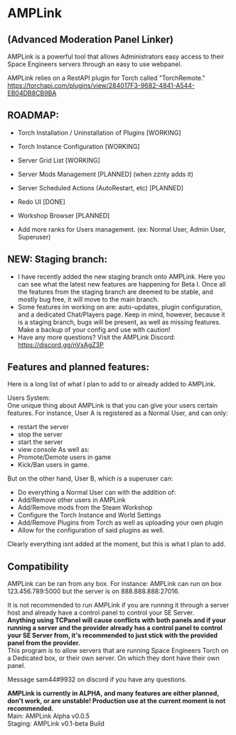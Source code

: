 # AMPLink
## (Advanced Moderation Panel Linker)
 AMPLink is a powerful tool that allows Administrators easy access to their Space Engineers servers through an easy to use webpanel.
 
 AMPLink relies on a RestAPI plugin for Torch called "TorchRemote." 
 https://torchapi.com/plugins/view/284017F3-9682-4841-A544-EB04DB8CB9BA
 
 ## ROADMAP:
 - Torch Installation / Uninstallation of Plugins [WORKING]
 - Torch Instance Configuration [WORKING]
 - Server Grid List [WORKING]

 - Server Mods Management [PLANNED] (when zznty adds it)
 - Server Scheduled Actions (AutoRestart, etc) [PLANNED]
 - Redo UI [DONE]
 - Workshop Browser [PLANNED]
 - Add more ranks for Users management. (ex: Normal User, Admin User, Superuser)
 
## NEW: Staging branch:
 - I have recently added the new staging branch onto AMPLink. Here you can see what the latest new features are happening for Beta I. Once all the features from the staging branch are deemed to be stable, and mostly bug free, it will move to the main branch. 
- Some features im working on are: auto-updates, plugin configuration, and a dedicated Chat/Players page. Keep in mind, however, because it is a staging branch, bugs will be present, as well as missing features. Make a backup of your config and use with caution!
- Have any more questions? Visit the AMPLink Discord: https://discord.gg/nVxAgZ3P
 
 ## Features and planned features:
Here is a long list of what I plan to add to or already added to AMPLink.<br>

Users System:<br>
One unique thing about AMPLink is that you can give your users certain features. For instance, User A is registered as a Normal User, and can only:
 - restart the server
 - stop the server
 - start the server
 - view console
As well as:
 - Promote/Demote users in game
 - Kick/Ban users in game.

But on the other hand, User B, which is a superuser can:

 - Do everything a Normal User can with the addition of:
 - Add/Remove other users in AMPLink
 - Add/Remove mods from the Steam Workshop
 - Configure the Torch Instance and World Settings
 - Add/Remove Plugins from Torch as well as uploading your own plugin
 - Allow for the configuration of said plugins as well.
 
Clearly everything isnt added at the moment, but this is what I plan to add.<br>

## Compatibility
AMPLink can be ran from any box. For instance: AMPLink can run on box 123.456.789:5000 but the server is on 888.888.888:27016.

It is not recommended to run AMPLink if you are running it through a server host and already have a control panel to control your SE Server.<br>
<b>Anything using TCPanel will cause conflicts with both panels and if your running a server and the provider already has a control panel to control your SE Server from, it's recommended to just stick with the provided panel from the provider.</b><br>
This program is to allow servers that are running Space Engineers Torch on a Dedicated box, or their own server. On which they dont have their own panel.<br>

Message sam44#9932 on discord if you have any questions.

<b>AMPLink is currently in ALPHA, and many features are either planned, don't work, or are unstable! Production use at the current moment is not recommended.</b>
<br>Main: AMPLink Alpha v0.0.5
<br>Staging: AMPLink v0.1-beta Build
